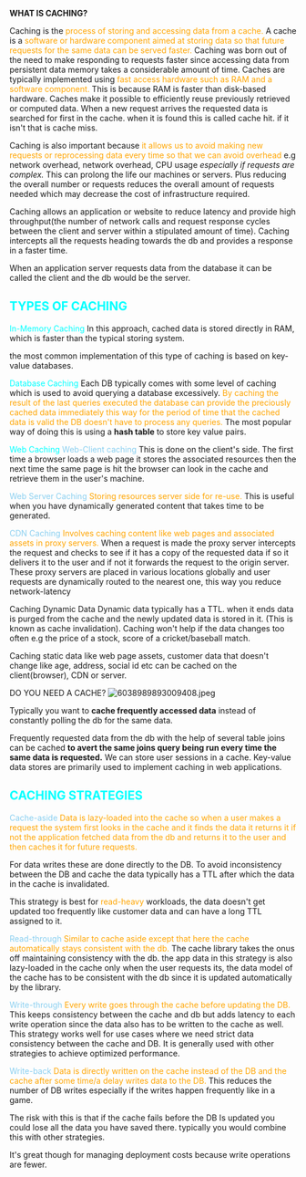 **WHAT IS CACHING?**

Caching is the <font color="orange">process of storing and accessing data from a cache.</font>
A cache is a <font color="orange">software or hardware component aimed at storing data so that future requests for the same data can be served faster.</font>
Caching was born out of the need to make responding to requests faster since accessing data from persistent data memory takes a considerable amount of time.
Caches are typically implemented using  <font color="orange">fast access hardware such as RAM and a software component. </font>This is because RAM is faster than disk-based hardware.
Caches make it possible to efficiently reuse previously retrieved or computed data.
When a new request arrives the requested data is searched for first in the cache. when it is found this is called cache hit. if it isn't that is cache miss. 

<font color="orange"></font>
Caching is also important because <font color="orange">it allows us to avoid making new requests or reprocessing data every time so that we can avoid overhead </font>e.g network overhead, network overhead, CPU usage *especially if requests are complex.* This can prolong the life our machines or servers. Plus reducing the overall number or requests reduces the overall amount of requests needed which may decrease the cost of infrastructure required.

Caching allows an application or website to reduce latency and provide high throughput(the number of network calls and request response cycles between the client and server within a stipulated amount of time). Caching intercepts all the requests heading towards the db and provides a response in a faster time.

When an application server requests data from the database it can be called the client and the db would be the server.
## 
## <font color="aqua">TYPES OF CACHING</font>

<font color="aqua">In-Memory Caching</font>
In this approach, cached data is stored directly in RAM, which is faster than the typical storing system.

the most common implementation of this type of caching is based on key-value databases. 

<font color="aqua">Database Caching</font>
Each DB typically comes with some level of caching which is used to avoid querying a database excessively.
<font color="orange">By caching the result of the last queries executed the database can provide the preciously cached data immediately this way for the period of time that the cached data is valid the DB doesn't have to process any queries.</font>
The most popular way of doing this is using a **hash table** to store key value pairs. 

<font color="aqua">Web Caching</font>
<font color="#89CFF0">Web-Client caching</font>
This is done on the client's side. 
The first time a browser loads a web page it stores the associated resources then the next time the same page is hit the browser can look in the cache and retrieve them in the user's machine. 

<font color="#89CFF0">Web Server Caching</font>
<font color="orange">Storing resources server side for re-use.</font>
This is useful when you have dynamically generated content that takes time to be generated.

<font color="#89CFF0">CDN Caching</font>
<font color="orange">Involves caching content like web pages and associated assets in proxy servers. </font>
When a request is made the proxy server  intercepts the request and checks to see if it has a  copy of the requested data if so it delivers it to the user and if not it forwards the request to the origin server. These proxy servers are placed in various locations globally and user requests are dynamically routed to the nearest one, this way you reduce network-latency 

Caching Dynamic Data
Dynamic data typically has a TTL. when it ends data is purged from the cache and the newly updated data is stored in it. (This is known as cache invalidation). Caching won't help if the data changes too often e.g the price of a stock, score of a cricket/baseball match.

Caching static data like web page assets, customer data that doesn't change like age, address, social id etc can be cached on the client(browser), CDN or server.

DO YOU NEED A CACHE?
![6038989893009408.jpeg](:/8f46853ce9654348aec79f06c357c2ea)

Typically you want to **cache frequently accessed data** instead of constantly polling the db for the same data.

Frequently requested data from the db with the help of several table joins can be cached **to avert the same joins query being run every time the same data is requested.** 
We can store user sessions in a cache. Key-value data stores are primarily used to implement caching in web applications.

## <font color="aqua">CACHING STRATEGIES</font>
<font color="#89CFF0">Cache-aside</font>
<font color="orange">Data is lazy-loaded into the cache so when a user makes a request the system first looks in the cache and it finds the data it returns it if not the application fetched data from the db and returns it to the user and then caches it for future requests.</font>

For data writes these are done directly to the DB. To avoid inconsistency between the DB and cache the data typically has a TTL after which the data in the cache is invalidated. 

This strategy is best for <font color="orange">read-heavy </font>workloads, the data doesn't get updated too frequently like customer data and can have a long TTL assigned to it.

<font color="#89CFF0">Read-through</font>
 <font color="orange">Similar to  cache aside except that here the cache automatically stays consistent with the db.</font>
The cache library takes the onus off maintaining consistency with the db. the app data in this strategy is also lazy-loaded in the cache only when the user requests its, the data model of the cache has to be consistent with the db since it is updated automatically by the library.

<font color="#89CFF0">Write-through</font>
 <font color="orange">Every write goes through the cache before updating the DB.</font>
This keeps consistency between the cache and db but adds latency to each write operation since the data also has to be written to the cache as well.
This strategy works well for use cases where we need strict data consistency between the cache and DB. It is generally used with other strategies to achieve optimized performance.


<font color="#89CFF0">Write-back </font>
 <font color="orange">Data is directly written on the cache instead of the DB and the cache after some time/a delay writes data to the DB.</font>
 This reduces the number of DB writes especially if the writes happen frequently like in a game. 

The risk with this is that if the cache fails before the DB Is updated you could lose all the data you have saved there. typically you would combine this with other strategies.

It's great though for managing deployment costs because write operations are fewer.
